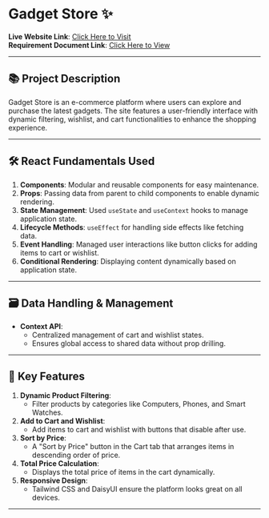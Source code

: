 # Gadget Store ✨

**Live Website Link**: [Click Here to Visit](https://your-live-website-link.com)  
**Requirement Document Link**: [Click Here to View](https://your-requirement-doc-link.com)

---

## 📚 Project Description
Gadget Store is an e-commerce platform where users can explore and purchase the latest gadgets. The site features a user-friendly interface with dynamic filtering, wishlist, and cart functionalities to enhance the shopping experience.

---

## 🛠️ React Fundamentals Used
1. **Components**: Modular and reusable components for easy maintenance.
2. **Props**: Passing data from parent to child components to enable dynamic rendering.
3. **State Management**: Used `useState` and `useContext` hooks to manage application state.
4. **Lifecycle Methods**: `useEffect` for handling side effects like fetching data.
5. **Event Handling**: Managed user interactions like button clicks for adding items to cart or wishlist.
6. **Conditional Rendering**: Displaying content dynamically based on application state.

---

## 🗃️ Data Handling & Management
- **Context API**:
  - Centralized management of cart and wishlist states.
  - Ensures global access to shared data without prop drilling.

---

## 🌟 Key Features
1. **Dynamic Product Filtering**:
   - Filter products by categories like Computers, Phones, and Smart Watches.
2. **Add to Cart and Wishlist**:
   - Add items to cart and wishlist with buttons that disable after use.
3. **Sort by Price**:
   - A "Sort by Price" button in the Cart tab that arranges items in descending order of price.
4. **Total Price Calculation**:
   - Displays the total price of items in the cart dynamically.
5. **Responsive Design**:
   - Tailwind CSS and DaisyUI ensure the platform looks great on all devices.

---
